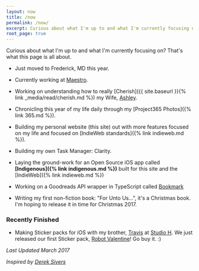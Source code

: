 ```yaml
---
layout: now
title: /now
permalink: /now/
excerpt: Curious about what I'm up to and what I'm currently focusing on?  That's what this page is all about. Current as of February 2017.
root_page: true
---
```


Curious about what I'm up to and what I'm currently focusing on?  That's what this page is all about.

- Just moved to Frederick, MD this year.
- Currently working at [Maestro](https://meetmaestro.com).

- Working on understanding how to really [Cherish]({{ site.baseurl }}{% link _media/read/cherish.md %}) my Wife, [Ashley](http://ashleyhinkle.com).
- Chronicling this year of my life daily through my [Project365 Photos]({% link 365.md %}).
- Building my personal website (this site) out with more features focused on my life and focused on [IndieWeb standards]({% link indieweb.md %}).
- Building my own Task Manager: Clarity.
- Laying the ground-work for an Open Source iOS app called **[Indigenous]({% link indigenous.md %})** built for this site and the [IndieWeb]({% link indieweb.md %})
- Working on a Goodreads API wrapper in TypeScript called [Bookmark](https://github.com/EdwardHinkle/bookmark)
- Writing my first non-fiction book: "For Unto Us...", it's a Christmas book. I'm hoping to release it in time for Christmas 2017.

### Recently Finished
- Making Sticker packs for iOS with my brother, [Travis](https://twitter.com/travishinkle) at [Studio H](http://studioh.software). We just released our first Sticker pack, [Robot Valentine](http://studioh.software/robot_valentine)! Go buy it. :)


_Last Updated March 2017_

_Inspired by [Derek Sivers](https://sivers.org/nowff)_